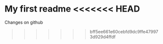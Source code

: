 My first readme
<<<<<<< HEAD
=======
Changes on github 
>>>>>>> bff5ee661e60cebfd9dc9ffe479973d929d4ffdf
